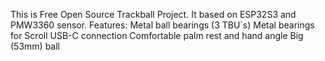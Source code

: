 This is Free Open Source Trackball Project.
It based on ESP32S3 and PMW3360 sensor.
Features:
Metal ball bearings (3 TBU`s)
Metal bearings for Scroll
USB-C connection 
Comfortable palm rest and hand angle
Big (53mm) ball

